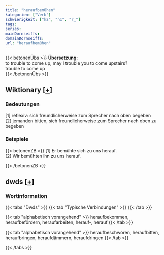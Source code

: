 ```yaml
---
title: "heraufbemühen"
kategorien: ["Verb"]
schwierigkeit: ["k2", "h1", "r_"]
tags:
series:
mainDornseiffs:
domainDornseiffs:
url: "heraufbemühen"
---
```


{{< betonenÜbs >}}
**Übersetzung:**  
to trouble to come up, may I trouble you to come upstairs?  
trouble  to come up  
{{< /betonenÜbs >}}

## Wiktionary [[+](https://de.wiktionary.org/wiki/heraufbemühen)]

### Bedeutungen
[1] reflexiv: sich freundlicherweise zum Sprecher nach oben begeben  
[2] jemanden bitten, sich freundlicherweise zum Sprecher nach oben zu begeben  

### Beispiele
{{< betonenZB >}}
[1] Er bemühte sich zu uns herauf.  
[2] Wir bemühten ihn zu uns herauf.  

{{< /betonenZB >}}


## dwds [[+](https://www.dwds.de/wb/heraufbemühen)]

### Wortinformation
{{< tabs "Dwds" >}}
{{< tab "Typische Verbindungen" >}}
{{< /tab >}}

{{< tab "alphabetisch vorangehend" >}}
heraufbekommen, heraufbefördern, heraufarbeiten, herauf-, herauf
{{< /tab >}}

{{< tab "alphabetisch vorangehend" >}}
heraufbeschwören, heraufbitten, heraufbringen, heraufdämmern, heraufdringen
{{< /tab >}}

{{< /tabs >}}

